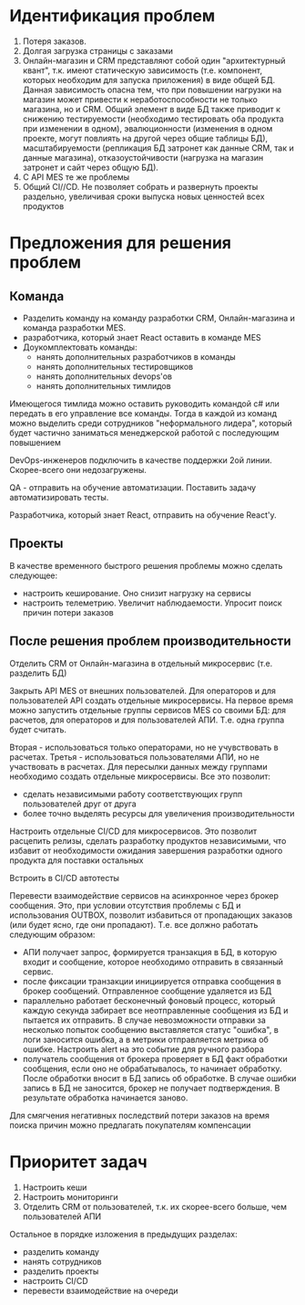 # Идентификация проблем

1. Потеря заказов.
2. Долгая загрузка страницы с заказами
3. Онлайн-магазин и CRM представляют собой один "архитектурный квант", т.к. имеют статическую зависимость (т.е. компонент, которых необходим для запуска приложения) в виде общей БД. Данная зависимость опасна тем, что при повышении нагрузки на магазин может привести к неработоспособности не только магазина, но и CRM.
Общий элемент в виде БД также приводит к снижению тестируемости (необходимо тестировать оба продукта при изменении в одном), эвалюционности (изменения в одном проекте, могут повлиять на другой через общие таблицы БД), масштабируемости (репликация БД затронет как данные CRM, так и данные магазина), отказоустойчивости (нагрузка на магазин затронет и сайт через общую БД).
4. С API MES те же проблемы
5. Общий CI//CD. Не позволяет собрать и развернуть проекты раздельно, увеличивая сроки выпуска новых ценностей всех продуктов

# Предложения для решения проблем

## Команда

- Разделить команду на команду разработки CRM, Онлайн-магазина и команда разработки MES.
- разработчика, который знает React оставить в команде MES
- Доукомплектовать команды:
  - нанять дополнительных разработчиков в команды
  - нанять дополнительных тестировщиков
  - нанять дополнительных devops'ов
  - нанять дополнительных тимлидов

Имеющегося тимлида можно оставить руководить командой c# или передать в его управление все команды. Тогда в каждой из команд можно выделить среди сотрудников "неформального лидера", который будет частично заниматься менеджерской работой с последующим повышением

DevOps-инженеров подключить в качестве поддержки 2ой линии. Скорее-всего они недозагружены.

QA - отправить на обучение автоматизации. Поставить задачу автоматизировать тесты.

Разработчика, который знает React, отправить на обучение React'у.

## Проекты

В качестве временного быстрого решения проблемы можно сделать следующее:
- настроить кеширование. Оно снизит нагрузку на сервисы
- настроить телеметрию. Увеличит наблюдаемости. Упросит поиск причин потери заказов

## После решения проблем производительности

Отделить CRM от Онлайн-магазина в отдельный микросервис (т.е. разделить БД)

Закрыть API MES от внешних пользователей. Для операторов и для пользователей API создать отдельные микросервисы. На первое время можно запустить отдельные группы сервисов MES со своими БД: для расчетов, для операторов и для пользователей АПИ. Т.е. одна группа будет считать.

Вторая - использоваться только операторами, но не учувствовать в расчетах. Третья - использоваться пользователями АПИ, но не участвовать в расчетах. Для пересылки данных между группами необходимо создать отдельные микросервисы.
Все это позволит:
- сделать независимыми работу соответствующих групп пользователей друг от друга
- более точно выделять ресурсы для увеличения производительности

Настроить отдельные CI/CD для микросервисов.
Это позволит расцепить релизы, сделать разработку продуктов независимыми, что избавит от необходимости ожидания завершения
разработки одного продукта для поставки остальных

Встроить в CI/CD автотесты

Перевести взаимодействие сервисов на асинхронное через брокер сообщения. Это, при условии отсутствия проблемы с БД и использования OUTBOX, позволит избавиться от пропадающих заказов (или будет ясно, где они пропадают). Т.е. все должно работать следующим образом:
- АПИ получает запрос, формируется транзакция в БД, в которую входит и сообщение, которое необходимо отправить в связанный сервис.
- после фиксации транзакции инициируется отправка сообщения в брокер сообщений. Отправленное сообщение удаляется из БД
- параллельно работает бесконечный фоновый процесс, который каждую секунда забирает все неотправленные сообщения из БД и пытается их отправить. В случае невозможности отправки за несколько попыток сообщению выставляется статус "ошибка", в логи заносится ошибка, а в метрики отправляется метрика об ошибке. Настроить alert на это событие для ручного разбора
- получатель сообщения от брокера проверяет в БД факт обработки сообщения, если оно не обрабатывалось, то начинает обработку. После обработки вносит в БД запись об обработке. В случае ошибки запись в БД не заносится,
брокер не получает подтверждения. В результате обработка начинается заново.

Для смягчения негативных последствий потери заказов на время поиска причин можно предлагать покупателям компенсации

# Приоритет задач

1. Настроить кеши
2. Настроить мониторинги
3. Отделить CRM от пользователей, т.к. их скорее-всего больше, чем пользователей АПИ

Остальное в порядке изложения в предыдущих разделах:

- разделить команду
- нанять сотрудников
- разделить проекты
- настроить CI/CD
- перевести взаимодействие на очереди

